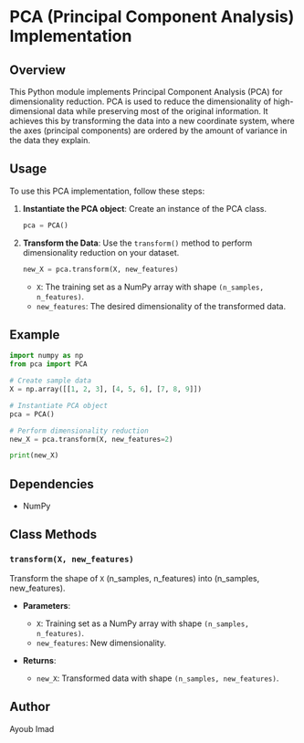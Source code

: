 # PCA (Principal Component Analysis) Implementation

## Overview
This Python module implements Principal Component Analysis (PCA) for dimensionality reduction. PCA is used to reduce the dimensionality of high-dimensional data while preserving most of the original information. It achieves this by transforming the data into a new coordinate system, where the axes (principal components) are ordered by the amount of variance in the data they explain.

## Usage
To use this PCA implementation, follow these steps:

1. **Instantiate the PCA object**: Create an instance of the PCA class.
    ```python
    pca = PCA()
    ```

2. **Transform the Data**: Use the `transform()` method to perform dimensionality reduction on your dataset.
    ```python
    new_X = pca.transform(X, new_features)
    ```

    - `X`: The training set as a NumPy array with shape `(n_samples, n_features)`.
    - `new_features`: The desired dimensionality of the transformed data.

## Example
```python
import numpy as np
from pca import PCA

# Create sample data
X = np.array([[1, 2, 3], [4, 5, 6], [7, 8, 9]])

# Instantiate PCA object
pca = PCA()

# Perform dimensionality reduction
new_X = pca.transform(X, new_features=2)

print(new_X)
```

## Dependencies
- NumPy

## Class Methods
### `transform(X, new_features)`
Transform the shape of `X` (n_samples, n_features) into (n_samples, new_features).

- **Parameters**:
  - `X`: Training set as a NumPy array with shape `(n_samples, n_features)`.
  - `new_features`: New dimensionality.

- **Returns**:
  - `new_X`: Transformed data with shape `(n_samples, new_features)`.

## Author
Ayoub Imad 
